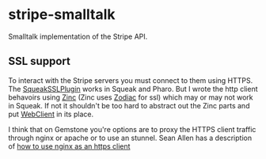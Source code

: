 stripe-smalltalk
================

Smalltalk implementation of the Stripe API. 

SSL support
-----------
To interact with the Stripe servers you must connect to them using HTTPS.  The [SqueakSSLPlugin](https://code.google.com/p/squeakssl/) works in Squeak and Pharo.  But I wrote the http client behavoirs using [Zinc](http://zn.stfx.eu/zn/index.html) (Zinc uses [Zodiac](http://zdc.stfx.eu/) for ssl) which may or may not work in Squeak. If not it shouldn't be too hard to abstract out the Zinc parts and put [WebClient](http://www.squeaksource.com/WebClient.html) in its place. 

I think that on Gemstone you're options are to proxy the HTTPS client traffic through nginx or apache or to use an stunnel. Sean Allen has a description of [how to use nginx as an https client](http://www.monkeysnatchbanana.com/posts/2010/06/22/faking-a-https-client-for-glass.html)
